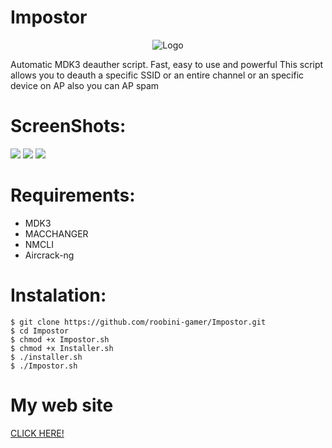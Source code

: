 # Impostor


<p style="text-align:center;"><img src="https://1.bp.blogspot.com/-CE1LcrJETNk/YHWQAzAsfiI/AAAAAAAAAfU/Pxlxmu4yTSgC4EZDV5yZa42FP5v50qBlQCLcBGAsYHQ/s320/external-content.duckduckgo.png" alt="Logo"></p>
  
  
Automatic MDK3 deauther script. Fast, easy to use and powerful
This script allows you to deauth a specific SSID or an entire channel or an specific device on AP also you can AP spam

# ScreenShots:
<a>
  <img src="https://1.bp.blogspot.com/-KTO8uH1iJSU/X8qZnzMUrxI/AAAAAAAAAXU/j2x1HzMM3H8zuQ5ymQot_lgG-Vg5kyEAQCLcBGAsYHQ/s1366/68747470733a2f2f312e62.jpg">
  <img src="https://1.bp.blogspot.com/-jWJJI_iQp2M/X6AV_jtVvSI/AAAAAAAAAVk/9Ib0SvhWMtAnfYgxvX2FZ4Kx-R5-Phm4gCLcBGAsYHQ/s1366/snapshot1.jpg">
  <img src="https://1.bp.blogspot.com/-533ICgm7peA/X6GN6Jj5lXI/AAAAAAAAAV8/mscpXXCKbRMEsbsJltWxg2fhroof1psOACLcBGAsYHQ/s960/Screenshot_20201102-160228.jpg">
</a>

# Requirements:

 - MDK3
 - MACCHANGER
 - NMCLI
 - Aircrack-ng

# Instalation:

```
$ git clone https://github.com/roobini-gamer/Impostor.git
$ cd Impostor
$ chmod +x Impostor.sh
$ chmod +x Installer.sh
$ ./installer.sh
$ ./Impostor.sh
```

# My web site

<a href="https://bit.ly/3llxWWO">CLICK HERE!</a>
